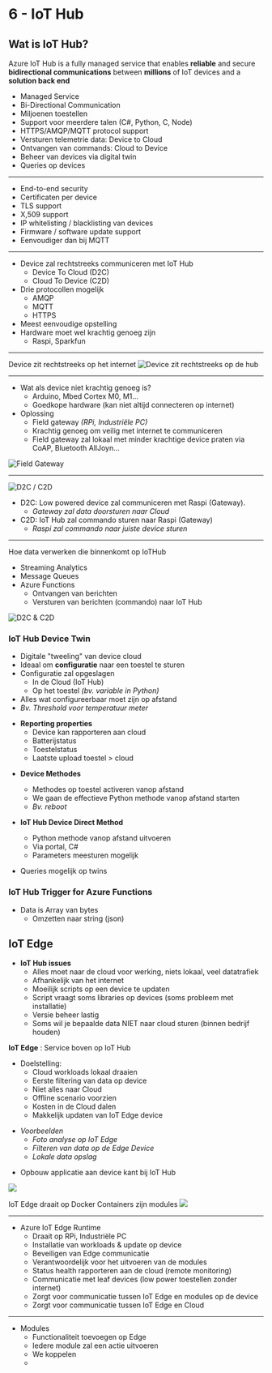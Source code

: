 # 6 - IoT Hub
## Wat is IoT Hub?
Azure IoT Hub is a fully managed service that enables **reliable** and secure **bidirectional communications** between **millions** of IoT devices and a **solution back end**

- Managed Service
- Bi-Directional Communication
- Miljoenen toestellen
- Support voor meerdere talen (C#, Python, C, Node)
- HTTPS/AMQP/MQTT protocol support
- Versturen telemetrie data: Device to Cloud
- Ontvangen van commands: Cloud to Device
- Beheer van devices via digital twin
- Queries op devices
---
- End-to-end security
- Certificaten per device
- TLS support
- X,509 support
- IP whitelisting / blacklisting van devices
- Firmware / software update support
- Eenvoudiger dan bij MQTT
---
- Device zal rechtstreeks communiceren met IoT Hub
  - Device To Cloud (D2C)
  - Cloud To Device (C2D)
- Drie protocollen mogelijk
  - AMQP
  - MQTT
  - HTTPS
- Meest eenvoudige opstelling
- Hardware moet wel krachtig genoeg zijn
  - Raspi, Sparkfun
---
Device zit rechtstreeks op het internet
![Device zit rechtstreeks op de hub](https://i.imgur.com/YAc8Pv8.png)

---
- Wat als device niet krachtig genoeg is?
  - Arduino, Mbed Cortex M0, M1...
  - Goedkope hardware (kan niet altijd connecteren op internet)
- Oplossing
  - Field gateway *(RPi, Industriële PC)*
  - Krachtig genoeg om veilig met internet te communiceren
  - Field gateway zal lokaal met minder krachtige device praten via CoAP, Bluetooth AllJoyn...

![Field Gateway](https://i.imgur.com/sqMdoWf.png)

---
![D2C / C2D](https://i.imgur.com/3RQXsex.png)
- D2C: Low powered device zal communiceren met Raspi (Gateway).
  - *Gateway zal data doorsturen naar Cloud*
- C2D: IoT Hub zal commando sturen naar Raspi (Gateway)
  - *Raspi zal commando naar juiste device sturen*
---
Hoe data verwerken die binnenkomt op IoTHub
- Streaming Analytics
- Message Queues
- Azure Functions
  - Ontvangen van berichten
  - Versturen van berichten (commando) naar IoT Hub

![D2C & C2D](https://i.imgur.com/8TP56YF.png)

### IoT Hub Device Twin
- Digitale "tweeling" van device cloud
- Ideaal om **configuratie** naar een toestel te sturen
- Configuratie zal opgeslagen
  - In de Cloud (IoT Hub)
  - Op het toestel *(bv. variable in Python)*
- Alles wat configureerbaar moet zijn op afstand
- *Bv. Threshold voor temperatuur meter*

+ **Reporting properties**
  + Device kan rapporteren aan cloud
  + Batterijstatus
  + Toestelstatus
  + Laatste upload toestel > cloud

- **Device Methodes**
  - Methodes op toestel activeren vanop afstand
  - We gaan de effectieve Python methode vanop afstand starten
  - *Bv. reboot*

- **IoT Hub Device Direct Method**
  - Python methode vanop afstand uitvoeren
  - Via portal, C#
  - Parameters meesturen mogelijk

+ Queries mogelijk op twins

### IoT Hub Trigger for Azure Functions

- Data is Array van bytes
  - Omzetten naar string (json)

## IoT Edge
- **IoT Hub issues**
  - Alles moet naar de cloud voor werking, niets lokaal, veel datatrafiek
  - Afhankelijk van het internet
  - Moeilijk scripts op een device te updaten
  - Script vraagt soms libraries op devices (soms probleem met installatie)
  - Versie beheer lastig
  - Soms wil je bepaalde data NIET naar cloud sturen (binnen bedrijf houden)

**IoT Edge**
: Service boven op IoT Hub
+ Doelstelling:
  + Cloud workloads lokaal draaien
  + Eerste filtering van data op device
  + Niet alles naar Cloud
  + Offline scenario voorzien
  + Kosten in de Cloud dalen
  + Makkelijk updaten van IoT Edge device

- *Voorbeelden*
  - *Foto analyse op IoT Edge*
  - *Filteren van data op de Edge Device*
  - *Lokale data opslag*

+ Opbouw applicatie aan device kant bij IoT Hub

![](https://i.imgur.com/SVqw513.png)

IoT Edge draait op Docker Containers zijn modules
![](https://i.imgur.com/90hvUbB.png)

---
- Azure IoT Edge Runtime
  - Draait op RPi, Industriële PC
  - Installatie van workloads & update op device
  - Beveiligen van Edge communicatie
  - Verantwoordelijk voor het uitvoeren van de modules
  - Status health rapporteren aan de cloud (remote monitoring)
  - Communicatie met leaf devices (low power toestellen zonder internet)
  - Zorgt voor communicatie tussen IoT Edge en modules op de device
  - Zorgt voor communicatie tussen IoT Edge en Cloud

---
- Modules
  - Functionaliteit toevoegen op Edge
  - Iedere module zal een actie uitvoeren
  - We koppelen
  - 
<!--stackedit_data:
eyJoaXN0b3J5IjpbLTE4MjEyNTEwNzAsOTQ5NTI4MTk5LDEwOT
UzODgwMzcsLTIxMDk5NDA3MzYsLTE4ODMxMDQxMjMsLTg4NTQ3
NjMzNCwzOTk0NTI3NDgsMjA0MjMyNDQ1Nyw5MTkwNTM3NDEsMT
Y1NzY1MDQyMyw4NDkwODYyMjksMjAzMTM5MTMxNSwtMTI5MDQ5
OTM5MiwxNTU1NDg3OTg1LC0xMjMxMDkyNjczXX0=
-->